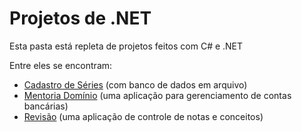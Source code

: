 # Projetos de .NET
Esta pasta está repleta de projetos feitos com C# e .NET

Entre eles se encontram:
* [Cadastro de Séries](https://github.com/StephHoel/dotnet/tree/main/CadastroDeSeries) (com banco de dados em arquivo)
* [Mentoria Domínio](https://github.com/StephHoel/dotnet/tree/main/MentoriaDominio) (uma aplicação para gerenciamento de contas bancárias)
* [Revisão](https://github.com/StephHoel/dotnet/tree/main/Revisao) (uma aplicação de controle de notas e conceitos)

